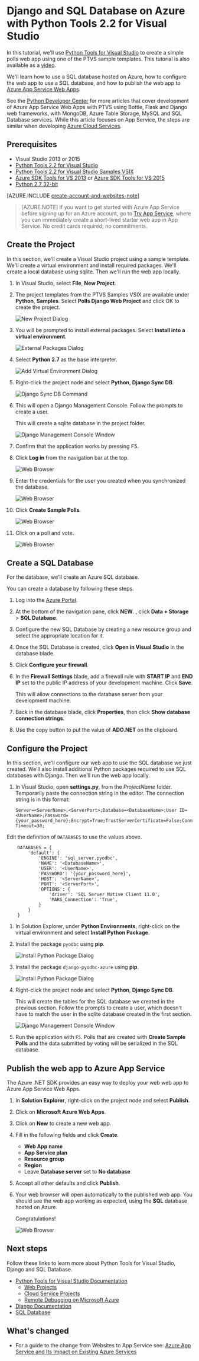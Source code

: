 <properties 
    pageTitle="Django and SQL Database on Azure with Python Tools 2.2 for Visual Studio" 
    description="Learn how to use the Python Tools for Visual Studio to create a Django web app that stores data in a SQL database instance and deploy it to Azure App Service Web Apps." 
    services="app-service\web" 
    tags="python"
    documentationCenter="python" 
    authors="huguesv" 
    manager="wpickett" 
    editor=""/>

<tags 
    ms.service="app-service-web" 
    ms.workload="web" 
    ms.tgt_pltfrm="na" 
    ms.devlang="python" 
    ms.topic="article" 
    ms.date="11/13/2015"
    ms.author="huguesv"/>




# Django and SQL Database on Azure with Python Tools 2.2 for Visual Studio 

In this tutorial, we'll use [Python Tools for Visual Studio] to create a simple polls web app using one of the PTVS sample templates. This tutorial is also available as a [video](https://www.youtube.com/watch?v=ZwcoGcIeHF4).

We'll learn how to use a SQL database hosted on Azure, how to configure the web app to use a SQL database, and how to publish the web app to [Azure App Service Web Apps](http://go.microsoft.com/fwlink/?LinkId=529714).

See the [Python Developer Center] for more articles that cover development of Azure App Service Web Apps with PTVS using Bottle, Flask and Django web frameworks, with MongoDB, Azure Table Storage, MySQL and SQL Database services. While this article focuses on App Service, the steps are similar when developing [Azure Cloud Services].

## Prerequisites

 - Visual Studio 2013 or 2015
 - [Python Tools 2.2 for Visual Studio]
 - [Python Tools 2.2 for Visual Studio Samples VSIX]
 - [Azure SDK Tools for VS 2013] or [Azure SDK Tools for VS 2015]
 - [Python 2.7 32-bit]

[AZURE.INCLUDE [create-account-and-websites-note](../../includes/create-account-and-websites-note.md)]

>[AZURE.NOTE] If you want to get started with Azure App Service before signing up for an Azure account, go to [Try App Service](http://go.microsoft.com/fwlink/?LinkId=523751), where you can immediately create a short-lived starter web app in App Service. No credit cards required; no commitments.

## Create the Project

In this section, we'll create a Visual Studio project using a sample template. We'll create a virtual environment and install required packages. We'll create a local database using sqlite. Then we'll run the web app locally.

1.  In Visual Studio, select **File**, **New Project**.

1.  The project templates from the PTVS Samples VSIX are available under **Python**, **Samples**. Select **Polls Django Web Project** and click OK to create the project.

    ![New Project Dialog](./media/web-sites-python-ptvs-django-sql/PollsDjangoNewProject.png)

1.  You will be prompted to install external packages. Select **Install into a virtual environment**.

    ![External Packages Dialog](./media/web-sites-python-ptvs-django-sql/PollsDjangoExternalPackages.png)

1.  Select **Python 2.7** as the base interpreter.

    ![Add Virtual Environment Dialog](./media/web-sites-python-ptvs-django-sql/PollsCommonAddVirtualEnv.png)

1.  Right-click the project node and select **Python**, **Django Sync DB**.

    ![Django Sync DB Command](./media/web-sites-python-ptvs-django-sql/PollsDjangoSyncDB.png)

1.  This will open a Django Management Console. Follow the prompts to create a user.

    This will create a sqlite database in the project folder.

    ![Django Management Console Window](./media/web-sites-python-ptvs-django-sql/PollsDjangoConsole.png)

1.  Confirm that the application works by pressing <kbd>F5</kbd>.

1.  Click **Log in** from the navigation bar at the top.

    ![Web Browser](./media/web-sites-python-ptvs-django-sql/PollsDjangoCommonBrowserLocalMenu.png)

1.  Enter the credentials for the user you created when you synchronized the database.

    ![Web Browser](./media/web-sites-python-ptvs-django-sql/PollsDjangoCommonBrowserLocalLogin.png)

1.  Click **Create Sample Polls**.

    ![Web Browser](./media/web-sites-python-ptvs-django-sql/PollsDjangoCommonBrowserNoPolls.png)

1.  Click on a poll and vote.

    ![Web Browser](./media/web-sites-python-ptvs-django-sql/PollsDjangoSqliteBrowser.png)

## Create a SQL Database

For the database, we'll create an Azure SQL database.

You can create a database by following these steps.

1.  Log into the [Azure Portal].

1.  At the bottom of the navigation pane, click **NEW**. , click **Data + Storage** > **SQL Database**.

    <!-- ![New Button](./media/web-sites-python-ptvs-django-sql/PollsCommonAzurePlusNew.png) -->

1.  Configure the new SQL Database by creating a new resource group and select the appropriate location for it.

    <!-- ![Quick Create SQL Database](./media/web-sites-python-ptvs-django-sql/PollsDjangoSqlCreate.png) -->

1.  Once the SQL Database is created, click **Open in Visual Studio** in the database blade.
2.  Click **Configure your firewall**.
3.  In the **Firewall Settings** blade, add a firewall rule with **START IP** and **END IP** set to the public IP address of your development machine. Click **Save**.

    This will allow connections to the database server from your development machine.

4.  Back in the database blade, click **Properties**, then click **Show database connection strings**. 

2.  Use the copy button to put the value of **ADO.NET** on the clipboard.

## Configure the Project

In this section, we'll configure our web app to use the SQL database 
we just created. We'll also install additional Python packages required to use SQL 
databases with Django. Then we'll run the web app locally.

1.  In Visual Studio, open **settings.py**, from the *ProjectName* folder. Temporarily paste the connection string in the editor. The connection string is in this format:

        Server=<ServerName>,<ServerPort>;Database=<DatabaseName>;User ID=<UserName>;Password={your_password_here};Encrypt=True;TrustServerCertificate=False;Connection Timeout=30;

Edit the definition of `DATABASES` to use the values above.

        DATABASES = {
            'default': {
                'ENGINE': 'sql_server.pyodbc',
                'NAME': '<DatabaseName>',
                'USER': '<UserName>',
                'PASSWORD': '{your_password_here}',
                'HOST': '<ServerName>',
                'PORT': '<ServerPort>',
                'OPTIONS': {
                    'driver': 'SQL Server Native Client 11.0',
                    'MARS_Connection': 'True',
                }
            }
        }

1.  In Solution Explorer, under **Python Environments**, right-click on the virtual environment and select **Install Python Package**.

1.  Install the package `pyodbc` using **pip**.

    ![Install Python Package Dialog](./media/web-sites-python-ptvs-django-sql/PollsDjangoSqlInstallPackagePyodbc.png)

1.  Install the package `django-pyodbc-azure` using **pip**.

    ![Install Python Package Dialog](./media/web-sites-python-ptvs-django-sql/PollsDjangoSqlInstallPackageDjangoPyodbcAzure.png)

1.  Right-click the project node and select **Python**, **Django Sync DB**. 

    This will create the tables for the SQL database we created in the previous section. Follow the prompts to create a user, which doesn't have to match the user in the sqlite database created in the first section.

    ![Django Management Console Window](./media/web-sites-python-ptvs-django-sql/PollsDjangoConsole.png)

1.  Run the application with `F5`. Polls that are created with **Create Sample Polls** and the data submitted by voting will be serialized in the SQL database.


## Publish the web app to Azure App Service

The Azure .NET SDK provides an easy way to deploy your web web app to Azure App Service Web Apps.

1.  In **Solution Explorer**, right-click on the project node and select **Publish**.

    <!-- ![Publish Web Dialog](./media/web-sites-python-ptvs-django-sql/PollsCommonPublishWebSiteDialog.png) -->

1.  Click on **Microsoft Azure Web Apps**.

1.  Click on **New** to create a new web app.

1.  Fill in the following fields and click **Create**.
    -   **Web App name**
    -   **App Service plan**
    -   **Resource group**
    -   **Region**
    -   Leave **Database server** set to **No database**

    <!-- ![Create Site on Microsoft Azure Dialog](./media/web-sites-python-ptvs-django-sql/PollsCommonCreateWebSite.png) -->

1.  Accept all other defaults and click **Publish**.

1.  Your web browser will open automatically to the published web app. You should see the web app working as expected, using the **SQL** database hosted on Azure.

    Congratulations!

    ![Web Browser](./media/web-sites-python-ptvs-django-sql/PollsDjangoAzureBrowser.png)

## Next steps

Follow these links to learn more about Python Tools for Visual Studio, Django and SQL Database.

- [Python Tools for Visual Studio Documentation]
  - [Web Projects]
  - [Cloud Service Projects]
  - [Remote Debugging on Microsoft Azure]
- [Django Documentation]
- [SQL Database]

## What's changed
* For a guide to the change from Websites to App Service see: [Azure App Service and Its Impact on Existing Azure Services](http://go.microsoft.com/fwlink/?LinkId=529714)


<!--Link references-->
[Python Developer Center]: /develop/python/
[Azure Cloud Services]: ../cloud-services-python-ptvs.md

<!--External Link references-->
[Azure Portal]: https://portal.azure.com
[Python Tools for Visual Studio]: http://aka.ms/ptvs
[Python Tools 2.2 for Visual Studio]: http://go.microsoft.com/fwlink/?LinkID=624025
[Python Tools 2.2 for Visual Studio Samples VSIX]: http://go.microsoft.com/fwlink/?LinkID=624025
[Azure SDK Tools for VS 2013]: http://go.microsoft.com/fwlink/?LinkId=323510
[Azure SDK Tools for VS 2015]: http://go.microsoft.com/fwlink/?LinkId=518003
[Python 2.7 32-bit]: http://go.microsoft.com/fwlink/?LinkId=517190 
[Python Tools for Visual Studio Documentation]: http://aka.ms/ptvsdocs
[Remote Debugging on Microsoft Azure]: http://go.microsoft.com/fwlink/?LinkId=624026
[Web Projects]: http://go.microsoft.com/fwlink/?LinkId=624027
[Cloud Service Projects]: http://go.microsoft.com/fwlink/?LinkId=624028
[Django Documentation]: https://www.djangoproject.com/
[SQL Database]: /documentation/services/sql-database/

